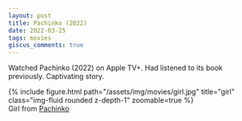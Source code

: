 ```yaml
---
layout: post
title: Pachinko (2022)
date: 2022-03-25
tags: movies
giscus_comments: true
---
```


Watched Pachinko (2022) on Apple TV+. Had listened to its book previously. Captivating story.

<div class="row">
    <div class="col-sm">
        {% include figure.html path="/assets/img/movies/girl.jpg" title="girl" class="img-fluid rounded z-depth-1" zoomable=true %}
        <div class="caption">
            Girl from <a href="https://tv.apple.com/us/show/pachinko/umc.cmc.17vf6g68dy89kk1l1nnb6min4">Pachinko</a>
        </div>
    </div>
</div>
